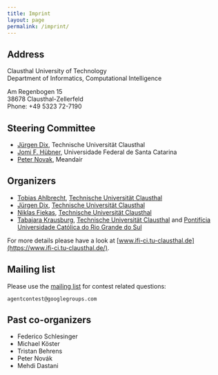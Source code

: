 ```yaml
---
title: Imprint
layout: page
permalink: /imprint/
---
```


Address
-------

Clausthal University of Technology  
Department of Informatics, Computational Intelligence

Am Regenbogen 15  
38678 Clausthal-Zellerfeld  
Phone: +49 5323 72-7190

Steering Committee
------------------

* [Jürgen Dix](https://www.ifi.tu-clausthal.de/abteilungen/computational-intelligence/members/leader/prof-dr-juergen-dix), Technische Universität Clausthal
* [Jomi F. Hübner](http://jomi.das.ufsc.br/), Universidade Federal de Santa Catarina
* [Peter Novak](http://peter.aronde.net), Meandair


Organizers
----------

* [Tobias Ahlbrecht](https://www.ifi.tu-clausthal.de/abteilungen/computational-intelligence/members/academic-staff/tobias-ahlbrecht-msc),
  [Technische Universität Clausthal](http://www.tu-clausthal.de/)
* [Jürgen Dix](https://www.ifi.tu-clausthal.de/abteilungen/computational-intelligence/members/leader/prof-dr-juergen-dix),
  [Technische Universität Clausthal](http://www.tu-clausthal.de/)
* [Niklas Fiekas](https://www.ifi.tu-clausthal.de/abteilungen/computational-intelligence/members/academic-staff/niklas-fiekas-msc),
  [Technische Universität Clausthal](http://www.tu-clausthal.de/)
* [Tabajara Krausburg](https://www.ifi.tu-clausthal.de/abteilungen/computational-intelligence/members/academic-staff/tabajara-krausburg),
  [Technische Universität Clausthal](http://www.tu-clausthal.de/) and [Pontifícia Universidade Católica do Rio Grande do Sul](http://www.pucrs.br/)

For more details please have a look at [www.ifi-ci.tu-clausthal.de](https://www.ifi-ci.tu-clausthal.de/).

Mailing list
------------

Please use the [mailing list](https://groups.google.com/forum/#!forum/agentcontest) for contest related questions:

```
agentcontest@googlegroups.com
```

Past co-organizers
------------------

* Federico Schlesinger
* Michael Köster
* Tristan Behrens
* Peter Novák
* Mehdi Dastani
